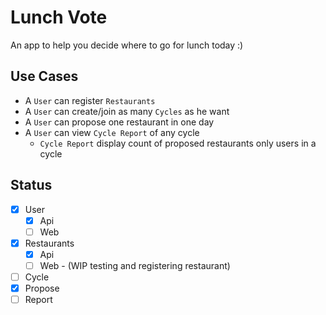 # Lunch Vote

An app to help you decide where to go for lunch today :)

## Use Cases
- A `User` can register `Restaurants`
- A `User` can create/join as many `Cycles` as he want 
- A `User` can propose one restaurant in one day
- A `User` can view `Cycle Report` of any cycle
    - `Cycle Report` display count of proposed restaurants only users in a cycle

## Status
- [x] User
    - [X] Api
    - [ ] Web
- [x] Restaurants
    - [X] Api
    - [ ] Web - (WIP testing and registering restaurant)
- [ ] Cycle
- [x] Propose
- [ ] Report

